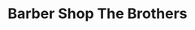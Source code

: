---
title: "Barber Shop The Brothers"
url: /ciudad-satelite/barber-shop-the-brothers/
shop: Friseur
---
